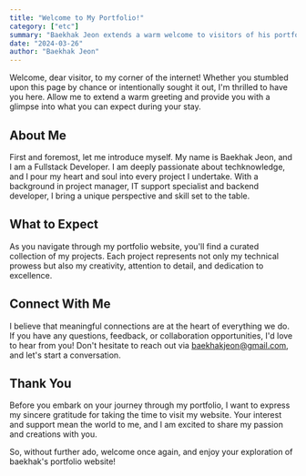 ```yaml
---
title: "Welcome to My Portfolio!"
category: ["etc"]
summary: "Baekhak Jeon extends a warm welcome to visitors of his portfolio website, highlighting his background as a Fullstack Developer with a diverse skill set. The post showcases his curated collection of projects, emphasizing technical expertise and creativity. Visitors are encouraged to connect with Baekhak for questions or collaborations. The post concludes with gratitude for visitors' interest and invites them to explore Baekhak's portfolio."
date: "2024-03-26"
author: "Baekhak Jeon"
---
```


Welcome, dear visitor, to my corner of the internet! Whether you stumbled upon this page by chance or intentionally sought it out, I'm thrilled to have you here. Allow me to extend a warm greeting and provide you with a glimpse into what you can expect during your stay.

## About Me

First and foremost, let me introduce myself. My name is Baekhak Jeon, and I am a Fullstack Developer. I am deeply passionate about techknowledge, and I pour my heart and soul into every project I undertake. With a background in project manager, IT support specialist and backend developer, I bring a unique perspective and skill set to the table.

## What to Expect

As you navigate through my portfolio website, you'll find a curated collection of my projects. Each project represents not only my technical prowess but also my creativity, attention to detail, and dedication to excellence.

## Connect With Me

I believe that meaningful connections are at the heart of everything we do. If you have any questions, feedback, or collaboration opportunities, I'd love to hear from you! Don't hesitate to reach out via baekhakjeon@gmail.com, and let's start a conversation.

## Thank You

Before you embark on your journey through my portfolio, I want to express my sincere gratitude for taking the time to visit my website. Your interest and support mean the world to me, and I am excited to share my passion and creations with you.

So, without further ado, welcome once again, and enjoy your exploration of baekhak's portfolio website!
